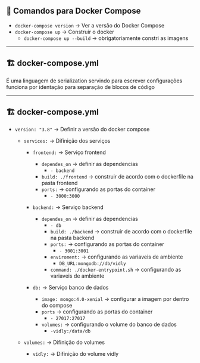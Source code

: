 ## 🐳 Comandos para Docker Compose

- `docker-compose version` → Ver a versão do Docker Compose
- `docker-compose up` → Construir o docker
  - `docker-compose up --build` → obrigatoriamente constri as imagens
---
## 🏗️ docker-compose.yml

É uma linguagem de serialization servindo para escrever configurações funciona por identação para separação de blocos de código

---

## 🏗️ docker-compose.yml
- `version: "3.8"` → Definir a versão do docker compose


  - `services:` →  Difinição dos serviços
    - `frontend:` →  Serviço frontend
      - `dependes_on` → definir as dependencias
        - `- backend`
      - `build: ./frontend` → construir de acordo com o dockerfile na pasta frontend
      - `ports:` → configurando as portas do container
        - `- 3000:3000`
    
    - `backend:` →  Serviço backend
      - `dependes_on` → definir as dependencias
        - `- db`
        - `build: ./backend` → construir de acordo com o dockerfile na pasta backend
        - `ports:` → configurando as portas do container
          - `- 3001:3001`
        - `enviroment:` → configurando as variaveis de ambiente
          - `DB_URL:mongodb://db/vidly`
        - `command: ./docker-entrypoint.sh` → configurando as variaveis de ambiente
    
    - `db:` →  Serviço banco de dados
       - `image: mongo:4.0-xenial` → configurar a imagem por dentro do compose
       - `ports` → configurando as portas do container
          - `- 27017:27017`
       - `volumes:` → configurando o volume do banco de dados
          - `-vidly:/data/db`
  
  - `volumes:` →  Difinição do volumes
    - `vidly:` →  Difinição do volume vidly
